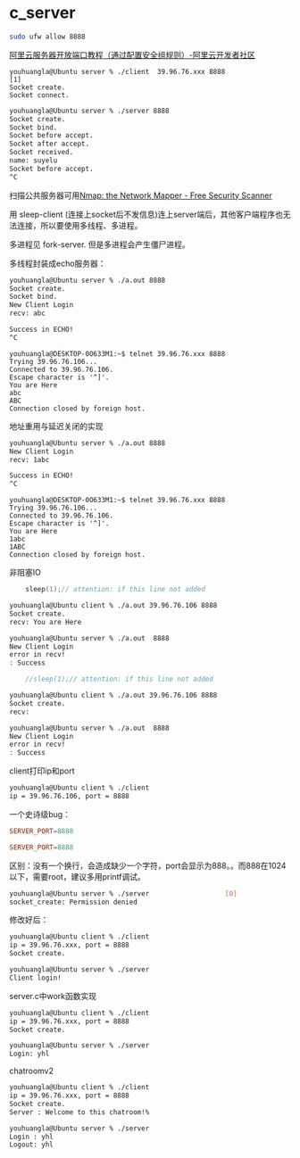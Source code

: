 # c_server



```bash
sudo ufw allow 8888
```

[阿里云服务器开放端口教程（通过配置安全组规则）\-阿里云开发者社区](https://developer.aliyun.com/article/767328)

```
youhuangla@Ubuntu server % ./client  39.96.76.xxx 8888                                                        [1]
Socket create.
Socket connect.
```

```bash
youhuangla@Ubuntu server % ./server 8888                                                                    [130]
Socket create.
Socket bind.
Socket before accept.
Socket after accept.
Socket received.
name: suyelu
Socket before accept.
^C
```

扫描公共服务器可用[Nmap: the Network Mapper \- Free Security Scanner](https://nmap.org/)

用 sleep-client (连接上socket后不发信息)连上server端后，其他客户端程序也无法连接，所以要使用多线程、多进程。

多进程见 fork-server. 但是多进程会产生僵尸进程。

多线程封装成echo服务器：
 
```bash
youhuangla@Ubuntu server % ./a.out 8888                                                                       [2]
Socket create.
Socket bind.
New Client Login
recv: abc

Success in ECHO!
^C
```

```
youhuangla@DESKTOP-0O633M1:~$ telnet 39.96.76.xxx 8888
Trying 39.96.76.106...
Connected to 39.96.76.106.
Escape character is '^]'.
You are Here
abc
ABC
Connection closed by foreign host.
```

地址重用与延迟关闭的实现

```bash
youhuangla@Ubuntu server % ./a.out 8888                                                                   [0]
New Client Login
recv: 1abc

Success in ECHO!
^C
```

```
youhuangla@DESKTOP-0O633M1:~$ telnet 39.96.76.xxx 8888
Trying 39.96.76.106...
Connected to 39.96.76.106.
Escape character is '^]'.
You are Here
1abc
1ABC
Connection closed by foreign host.
```

非阻塞IO

```c
	sleep(1);// attention: if this line not added
```

```bash
youhuangla@Ubuntu client % ./a.out 39.96.76.106 8888                                                          [0]
Socket create.
recv: You are Here

```

```bash
youhuangla@Ubuntu server % ./a.out  8888                                                                    [130]
New Client Login
error in recv!
: Success

```

```c
	//sleep(1);// attention: if this line not added
```

```bash
youhuangla@Ubuntu client % ./a.out 39.96.76.106 8888                                                          [0]
Socket create.
recv: 
```

```bash
youhuangla@Ubuntu server % ./a.out  8888                                                                    [130]
New Client Login
error in recv!
: Success

```

client打印ip和port

```bash
youhuangla@Ubuntu client % ./client                                                                           [0]
ip = 39.96.76.106, port = 8888
```

一个史诗级bug：

```server.conf
SERVER_PORT=8888

```

```server.conf
SERVER_PORT=8888
```

区别：没有一个换行，会造成缺少一个字符，port会显示为888。。而888在1024以下，需要root，建议多用printf调试。

```bash
youhuangla@Ubuntu server % ./server                   [0]
socket_create: Permission denied
```

修改好后：

```bash
youhuangla@Ubuntu client % ./client                                                                           [0]
ip = 39.96.76.xxx, port = 8888
Socket create.
```

```bash
youhuangla@Ubuntu server % ./server                                                                           [0]
Client login!
```

server.c中work函数实现

```bash
youhuangla@Ubuntu client % ./client                                                                           [0]
ip = 39.96.76.xxx, port = 8888
Socket create.
```

```bash
youhuangla@Ubuntu server % ./server                                                                           [0]
Login: yhl 

```

chatroomv2

```bash
youhuangla@Ubuntu client % ./client                                                                           [0]
ip = 39.96.76.xxx, port = 8888
Socket create.
Server : Welcome to this chatroom!%    
```

```bash
youhuangla@Ubuntu server % ./server                                                                           [0]
Login : yhl
Logout: yhl 
```